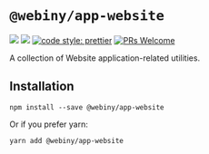 # `@webiny/app-website`

[![](https://img.shields.io/npm/dw/@webiny/app-website.svg)](https://www.npmjs.com/package/@webiny/app-website)
[![](https://img.shields.io/npm/v/@webiny/app-website.svg)](https://www.npmjs.com/package/@webiny/app-website)
[![code style: prettier](https://img.shields.io/badge/code_style-prettier-ff69b4.svg?style=flat-square)](https://github.com/prettier/prettier)
[![PRs Welcome](https://img.shields.io/badge/PRs-welcome-brightgreen.svg?style=flat-square)](http://makeapullrequest.com)

A collection of Website application-related utilities.

## Installation

```
npm install --save @webiny/app-website
```

Or if you prefer yarn:

```
yarn add @webiny/app-website
```
